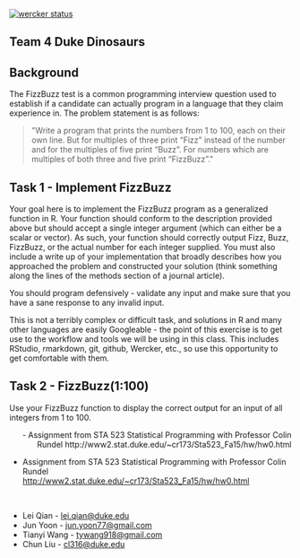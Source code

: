 [![wercker status](https://app.wercker.com/status/8f1d23827ca2c2eca2ec9257de6a226e/s/master "wercker status")](https://app.wercker.com/project/bykey/8f1d23827ca2c2eca2ec9257de6a226e)

## Team 4 Duke Dinosaurs


## Background

The FizzBuzz test is a common programming interview question used to establish if a candidate can actually program in a language that they claim experience in.
The problem statement is as follows:

> "Write a program that prints the numbers from 1 to 100, each on their own line. But for multiples of three print “Fizz” instead of the number and for the multiples of five print “Buzz”. For numbers which are multiples of both three and five print “FizzBuzz”."

## Task 1 - Implement FizzBuzz 

Your goal here is to implement the FizzBuzz program as a generalized function in R. Your function should conform to the description provided above  but should accept a single integer argument (which can either be a scalar or vector). As such, your function should correctly output Fizz, Buzz, FizzBuzz, or the actual number for each integer supplied. You must also include a write up of your implementation that broadly describes how you approached the problem and constructed your solution (think something along the lines of the methods section of a journal article). 

You should program defensively - validate any input and make sure that you have a sane response to any invalid input.

This is not a terribly complex or difficult task, and solutions in R and many other languages are easily Googleable - the point of this exercise is to get use to the workflow and tools we will be using in this class. This includes RStudio, rmarkdown, git, github, Wercker, etc., so use this opportunity to get comfortable with them.


## Task 2 - FizzBuzz(1:100)

Use your FizzBuzz function to display the correct output for an input of all integers from 1 to 100.

<div style="text-align: right">
- Assignment from STA 523 Statistical Programming with Professor Colin Rundel     
http://www2.stat.duke.edu/~cr173/Sta523_Fa15/hw/hw0.html 
</div>

- Assignment from STA 523 Statistical Programming with Professor Colin Rundel     
http://www2.stat.duke.edu/~cr173/Sta523_Fa15/hw/hw0.html 
<br/>

* Lei Qian - lei.qian@duke.edu
* Jun Yoon - jun.yoon77@gmail.com
* Tianyi Wang - tywang918@gmail.com
* Chun Liu - cl316@duke.edu
